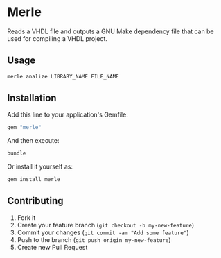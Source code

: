 # Merle

Reads a VHDL file and outputs a GNU Make dependency file that can be used for
compiling a VHDL project.

## Usage

```sh
merle analize LIBRARY_NAME FILE_NAME
```

## Installation

Add this line to your application's Gemfile:

```sh
gem "merle"
```

And then execute:

```sh
bundle
```

Or install it yourself as:

```sh
gem install merle
```

## Contributing

1. Fork it
2. Create your feature branch (`git checkout -b my-new-feature`)
3. Commit your changes (`git commit -am "Add some feature"`)
4. Push to the branch (`git push origin my-new-feature`)
5. Create new Pull Request
